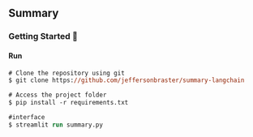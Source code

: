 ## Summary

### Getting Started 🚀

#### Run

```ps
# Clone the repository using git
$ git clone https://github.com/jeffersonbraster/summary-langchain

# Access the project folder
$ pip install -r requirements.txt

#interface
$ streamlit run summary.py
```